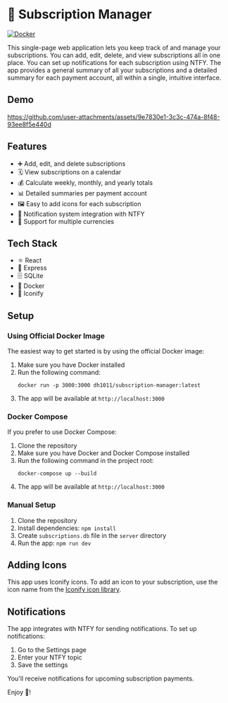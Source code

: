 # 📅 Subscription Manager

[![Docker](https://img.shields.io/docker/pulls/dh1011/subscription-manager.svg)](https://hub.docker.com/r/dh1011/subscription-manager)

This single-page web application lets you keep track of and manage your subscriptions. You can add, edit, delete, and view subscriptions all in one place. You can set up notifications for each subscription using NTFY. The app provides a general summary of all your subscriptions and a detailed summary for each payment account, all within a single, intuitive interface.

## Demo
https://github.com/user-attachments/assets/9e7830e1-3c3c-474a-8f48-93ee8f5e440d

## Features
- ➕ Add, edit, and delete subscriptions
- 🗓️ View subscriptions on a calendar
- 💰 Calculate weekly, monthly, and yearly totals
- 📊 Detailed summaries per payment account
- 🖼️ Easy to add icons for each subscription
- 🔔 Notification system integration with NTFY
- 💱 Support for multiple currencies

## Tech Stack

- ⚛️ React
- 🚂 Express
- 🗄️ SQLite
- 🐳 Docker
- 🎨 Iconify

## Setup

### Using Official Docker Image

The easiest way to get started is by using the official Docker image:

1. Make sure you have Docker installed
2. Run the following command:
   ```
   docker run -p 3000:3000 dh1011/subscription-manager:latest
   ```
3. The app will be available at `http://localhost:3000`

### Docker Compose

If you prefer to use Docker Compose:

1. Clone the repository
2. Make sure you have Docker and Docker Compose installed
3. Run the following command in the project root:
   ```
   docker-compose up --build
   ```
4. The app will be available at `http://localhost:3000`

### Manual Setup

1. Clone the repository
2. Install dependencies: `npm install`
3. Create `subscriptions.db` file in the `server` directory
4. Run the app: `npm run dev`

## Adding Icons

This app uses Iconify icons. To add an icon to your subscription, use the icon name from the [Iconify icon library](https://icon-sets.iconify.design/).

## Notifications

The app integrates with NTFY for sending notifications. To set up notifications:

1. Go to the Settings page
2. Enter your NTFY topic
3. Save the settings

You'll receive notifications for upcoming subscription payments.

Enjoy 🎉!
